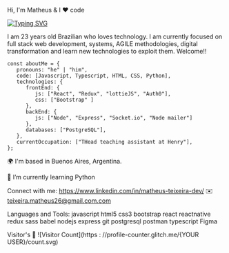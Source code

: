Hi, I'm Matheus & I ❤️ code

[![Typing SVG](https://readme-typing-svg.herokuapp.com?font=&size=34&duration=3000&color=F7951A&background=FFFFFF&center=true&vCenter=true&width=800&height=200&lines=Full-Stack+Developer;Back-End+Developer;Front-End+Developer;Always+learning+new+things)](https://git.io/typing-svg)



I am 23 years old Brazilian who loves technology. I am currently focused on full stack web development, systems, AGILE methodologies, digital transformation and learn new technologies to exploit them. Welcome!!

```
const aboutMe = {
   pronouns: "he" | "him",
   code: [Javascript, Typescript, HTML, CSS, Python],
   technologies: {
      frontEnd: {
         js: ["React", "Redux", "lottieJS", "Auth0"],
         css: ["Bootstrap" ]
      },
      backEnd: {
         js: ["Node", "Express", "Socket.io", "Node mailer"]
      },
      databases: ["PostgreSQL"],
   },
   currentOccupation: ["THead teaching assistant at Henry"],
};
```

🌍  I'm based in Buenos Aires, Argentina.

🧠 I’m currently learning Python




Connect with me:
https://www.linkedin.com/in/matheus-teixeira-dev/
✉️ teixeira.matheus26@gmail.com.com

Languages and Tools:
javascript html5 css3 bootstrap react reactnative redux sass babel nodejs express git postgresql postman typescript Figma

Visitor's 👀
![Visitor Count](https : //profile-counter.glitch.me/{YOUR USER}/count.svg)


